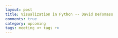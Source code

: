 ```yaml
---
layout: post
title: Visualization in Python -- David DeTomaso
comments: true
category: upcoming
tags: meeting <+ tags +>
---
```



